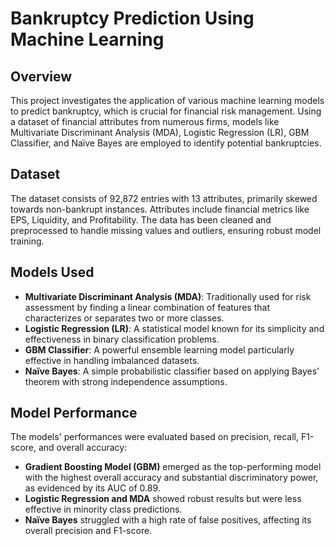 # Bankruptcy Prediction Using Machine Learning

## Overview
This project investigates the application of various machine learning models to predict bankruptcy, which is crucial for financial risk management. Using a dataset of financial attributes from numerous firms, models like Multivariate Discriminant Analysis (MDA), Logistic Regression (LR), GBM Classifier, and Naïve Bayes are employed to identify potential bankruptcies.

## Dataset
The dataset consists of 92,872 entries with 13 attributes, primarily skewed towards non-bankrupt instances. Attributes include financial metrics like EPS, Liquidity, and Profitability. The data has been cleaned and preprocessed to handle missing values and outliers, ensuring robust model training.

## Models Used
- **Multivariate Discriminant Analysis (MDA)**: Traditionally used for risk assessment by finding a linear combination of features that characterizes or separates two or more classes.
- **Logistic Regression (LR)**: A statistical model known for its simplicity and effectiveness in binary classification problems.
- **GBM Classifier**: A powerful ensemble learning model particularly effective in handling imbalanced datasets.
- **Naïve Bayes**: A simple probabilistic classifier based on applying Bayes' theorem with strong independence assumptions.

## Model Performance
The models' performances were evaluated based on precision, recall, F1-score, and overall accuracy:
- **Gradient Boosting Model (GBM)** emerged as the top-performing model with the highest overall accuracy and substantial discriminatory power, as evidenced by its AUC of 0.89.
- **Logistic Regression and MDA** showed robust results but were less effective in minority class predictions.
- **Naïve Bayes** struggled with a high rate of false positives, affecting its overall precision and F1-score.


